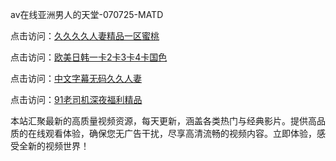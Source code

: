 av在线亚洲男人的天堂-070725-MATD

点击访问：<a href="https://rtj-3zo.pages.dev/">久久久久人妻精品一区蜜桃</a>

点击访问：<a href="https://vassv.pages.dev/">欧美日韩一卡2卡3卡4卡国色</a>

点击访问：<a href="https://gsd-agv.pages.dev/">中文字幕无码久久人妻</a>

点击访问：<a href="https://gda-c7m.pages.dev/">91老司机深夜福利精品</a>

本站汇聚最新的高质量视频资源，每天更新，涵盖各类热门与经典影片。提供高品质的在线观看体验，确保您无广告干扰，尽享高清流畅的视频内容。立即体验，感受全新的视频世界！

<span style="display:none;">[Canonical link](https://github.com/Ma20250707/Ma01 ）</span>
